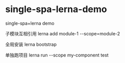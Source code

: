 # single-spa-lerna-demo
single-spa+lerna demo

子模块互相引用
lerna add module-1 --scope=module-2

全局安装
lerna bootstrap

单独跑项目
lerna run --scope my-component test

